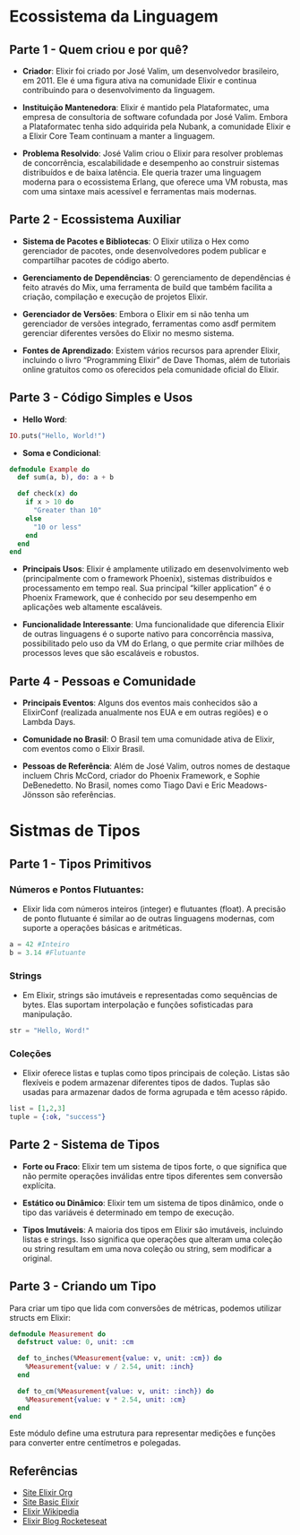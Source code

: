 # Ecossistema da Linguagem

## Parte 1 - Quem criou e por quê?

- **Criador**: Elixir foi criado por José Valim, um desenvolvedor brasileiro, em 2011. Ele é uma figura ativa na comunidade Elixir e continua contribuindo para o desenvolvimento da linguagem.

- **Instituição Mantenedora**: Elixir é mantido pela Plataformatec, uma empresa de consultoria de software cofundada por José Valim. Embora a Plataformatec tenha sido adquirida pela Nubank, a comunidade Elixir e a Elixir Core Team continuam a manter a linguagem.

- **Problema Resolvido**: José Valim criou o Elixir para resolver problemas de concorrência, escalabilidade e desempenho ao construir sistemas distribuídos e de baixa latência. Ele queria trazer uma linguagem moderna para o ecossistema Erlang, que oferece uma VM robusta, mas com uma sintaxe mais acessível e ferramentas mais modernas.

## Parte 2 - Ecossistema Auxiliar

- **Sistema de Pacotes e Bibliotecas**: O Elixir utiliza o Hex como gerenciador de pacotes, onde desenvolvedores podem publicar e compartilhar pacotes de código aberto.

- **Gerenciamento de Dependências**: O gerenciamento de dependências é feito através do Mix, uma ferramenta de build que também facilita a criação, compilação e execução de projetos Elixir.

- **Gerenciador de Versões**: Embora o Elixir em si não tenha um gerenciador de versões integrado, ferramentas como asdf permitem gerenciar diferentes versões do Elixir no mesmo sistema.

- **Fontes de Aprendizado**: Existem vários recursos para aprender Elixir, incluindo o livro “Programming Elixir” de Dave Thomas, além de tutoriais online gratuitos como os oferecidos pela comunidade oficial do Elixir.

## Parte 3 - Código Simples e Usos

- **Hello Word**: 

```elixir
IO.puts("Hello, World!")
```

- **Soma e Condicional**:

```elixir
defmodule Example do
  def sum(a, b), do: a + b

  def check(x) do
    if x > 10 do
      "Greater than 10"
    else
      "10 or less"
    end
  end
end
```

- **Principais Usos**: Elixir é amplamente utilizado em desenvolvimento web (principalmente com o framework Phoenix), sistemas distribuídos e processamento em tempo real. Sua principal “killer application” é o Phoenix Framework, que é conhecido por seu desempenho em aplicações web altamente escaláveis.

- **Funcionalidade Interessante**: Uma funcionalidade que diferencia Elixir de outras linguagens é o suporte nativo para concorrência massiva, possibilitado pelo uso da VM do Erlang, o que permite criar milhões de processos leves que são escaláveis e robustos.

## Parte 4 - Pessoas e Comunidade

- **Principais Eventos**: Alguns dos eventos mais conhecidos são a ElixirConf (realizada anualmente nos EUA e em outras regiões) e o Lambda Days.

- **Comunidade no Brasil**: O Brasil tem uma comunidade ativa de Elixir, com eventos como o Elixir Brasil.

- **Pessoas de Referência**: Além de José Valim, outros nomes de destaque incluem Chris McCord, criador do Phoenix Framework, e Sophie DeBenedetto. No Brasil, nomes como Tiago Davi e Eric Meadows-Jönsson são referências.

# Sistmas de Tipos

## Parte 1 - Tipos Primitivos

### Números e Pontos Flutuantes:

- Elixir lida com números inteiros (integer) e flutuantes (float). A precisão de ponto flutuante é similar ao de outras linguagens modernas, com suporte a operações básicas e aritméticas.

```elixir
a = 42 #Inteiro
b = 3.14 #Flutuante
```

### Strings
- Em Elixir, strings são imutáveis e representadas como sequências de bytes. Elas suportam interpolação e funções sofisticadas para manipulação.

```elixir
str = "Hello, Word!"
```

### Coleções

- Elixir oferece listas e tuplas como tipos principais de coleção. Listas são flexíveis e podem armazenar diferentes tipos de dados. Tuplas são usadas para armazenar dados de forma agrupada e têm acesso rápido.

```elixir
list = [1,2,3]
tuple = {:ok, "success"}
```

## Parte 2 - Sistema de Tipos

- **Forte ou Fraco**: Elixir tem um sistema de tipos forte, o que significa que não permite operações inválidas entre tipos diferentes sem conversão explícita.

- **Estático ou Dinâmico**: Elixir tem um sistema de tipos dinâmico, onde o tipo das variáveis é determinado em tempo de execução.

- **Tipos Imutáveis**: A maioria dos tipos em Elixir são imutáveis, incluindo listas e strings. Isso significa que operações que alteram uma coleção ou string resultam em uma nova coleção ou string, sem modificar a original.

## Parte 3 - Criando um Tipo

Para criar um tipo que lida com conversões de métricas, podemos utilizar structs em Elixir:

```elixir
defmodule Measurement do
  defstruct value: 0, unit: :cm

  def to_inches(%Measurement{value: v, unit: :cm}) do
    %Measurement{value: v / 2.54, unit: :inch}
  end

  def to_cm(%Measurement{value: v, unit: :inch}) do
    %Measurement{value: v * 2.54, unit: :cm}
  end
end
```

Este módulo define uma estrutura para representar medições e funções para converter entre centímetros e polegadas.

## Referências 

- [Site Elixir Org](https://elixir-lang.org/)
- [Site Basic Elixir](https://elixirschool.com/pt/lessons/basics/basics/#)
- [Elixir Wikipedia](https://pt.wikipedia.org/wiki/Elixir_(linguagem_de_programa%C3%A7%C3%A3o))
- [Elixir Blog Rocketeseat](https://blog.rocketseat.com.br/elixir-por-tras-da-linguagem-de-programacao-brasileira/)